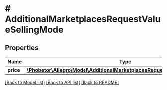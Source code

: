 # # AdditionalMarketplacesRequestValueSellingMode

## Properties

Name | Type | Description | Notes
------------ | ------------- | ------------- | -------------
**price** | [**\Phobetor\Allegro\Model\AdditionalMarketplacesRequestValueSellingModePrice**](AdditionalMarketplacesRequestValueSellingModePrice.md) |  | [optional]

[[Back to Model list]](../../README.md#models) [[Back to API list]](../../README.md#endpoints) [[Back to README]](../../README.md)
